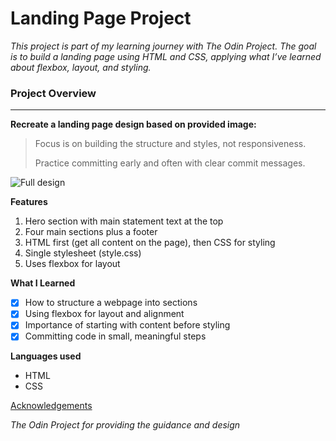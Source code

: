  # Landing Page Project 

 *This project is part of my learning journey with The Odin Project.
The goal is to build a landing page using HTML and CSS, applying what I’ve learned about flexbox, layout, and styling.*

### Project Overview 

***


**Recreate a landing page design based on provided image:**

><p>Focus is on building the structure and styles, not responsiveness.</p>
><p>Practice committing early and often with clear commit messages.</p>

![Full design](https://cdn.statically.io/gh/TheOdinProject/curriculum/81a5d553f4073e593d23a6ab00d50eef8620796d/foundations/html_css/project/imgs/01.png)

**Features**

1. Hero section with main statement text at the top
2. Four main sections plus a footer
3. HTML first (get all content on the page), then CSS for styling
4. Single stylesheet (style.css)
5. Uses flexbox for layout

**What I Learned**

- [x] How to structure a webpage into sections
- [x] Using flexbox for layout and alignment
- [x] Importance of starting with content before styling
- [x] Committing code in small, meaningful steps

**Languages used**
- HTML
- CSS

<u>Acknowledgements</u>

*The Odin Project for providing the guidance and design*